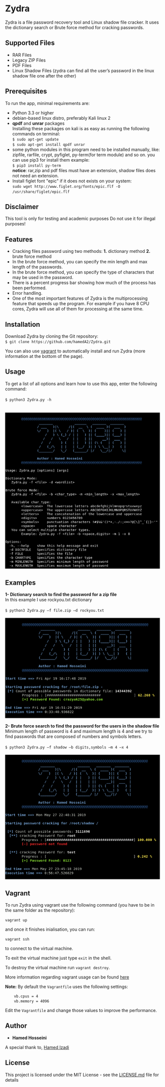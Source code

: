 # Zydra
Zydra is a file password recovery tool and Linux shadow file cracker. 
It uses the dictionary search or Brute force method for cracking passwords.
## Supported Files
*	RAR Files
*	Legacy ZIP Files
*	PDF Files
*	Linux Shadow Files (zydra can find all the user’s password in the linux shadow file one after the other)
## Prerequisites
To run the app, minimal requirements are:
*	Python 3.3 or higher
*	debian-based linux distro, preferably Kali linux 2
*	**qpdf** and **unrar** packages<br /> Installing these packages on kali is as easy as running the following commands on terminal:
<br />```$ sudo apt-get update```
<br />```$ sudo apt-get install qpdf unrar```
*	some python modules in this program need to be installed manually, like:
zipfile, rarfile, crypt, pyfiglet, py-term(for term module) and so on.
you can use pip3 for install them
example: <br />```$ pip3 install py-term```
<br />**notice**: rar,zip and pdf files must have an extension, shadow files does not need an extension.
*   Install figlet font "epic" if it does not exists on your system:
<br/> ```sudo wget http://www.figlet.org/fonts/epic.flf -O /usr/share/figlet/epic.flf```
## Disclaimer
This tool is only for testing and academic purposes Do not use it for illegal purposes!
## Features
*	Cracking files password using two methods:  **1.** dictionary method **2.** brute force method
*	In the brute force method, you can specify the min length and max length of the passwords.
*	 In the brute force method, you can specify the type of characters that may be used in the password.
*	There is a percent progress bar showing how much of the process has been performed.
*	Error handling.
*	One of the most important features of Zydra is the multiprocessing feature that speeds up the program. For example if you have 8 CPU cores, Zydra will use all of them for processing at the same time.
## Installation
Download Zydra by cloning the Git repository:
  <br />```$ git clone https://github.com/hamedA2/Zydra.git```
  
You can also use [vagrant](https://www.vagrantup.com/) to automatically install and run Zydra (more information at the bottom of the page).
## Usage
To get a list of all options and learn how to use this app, enter the following command:<br />
  <br />```$ python3 Zydra.py -h```
  <br /><br /> 	
  ![alt text](https://github.com/hamedA2/images/blob/master/help.png)
## Examples
**1- Dictionary search to find the password for a zip file**
<br />In this example I use rockyou.txt dictionary
<br /><br />```$ python3 Zydra.py –f file.zip –d rockyou.txt```<br /><br />
![alt text](https://github.com/hamedA2/images/blob/master/zip_example.png)
 
**2- Brute force search to find the password for the users in the shadow file**
<br />Minimum length of password is 4 and maximum length is 4 and we try to find passwords that are composed of numbers and symbols letters.
<br /><br />```$ python3 Zydra.py –f shadow –b digits,symbols –m 4 –x 4```<br /><br />
![alt text](https://github.com/hamedA2/images/blob/master/shadow_modified.png)

## Vagrant
To run Zydra using vagrant use the following command (you have to be in the same folder as the repository):

`vagrant up`

and once it finishes inialisation, you can run:

`vagrant ssh`

to connect to the virtual machine.

To exit the virtual machine just type `exit` in the shell.

To destroy the virtual machine run `vagrant destroy`.

More information regarding vagrant usage can be found [here](https://www.vagrantup.com/docs/cli/)

**Note:**
By default the `Vagrantfile` uses the following settings:
```
    vb.cpus = 4
    vb.memory = 4096
```
Edit the `Vagrantfile` and change those values to improve the performance.

## Author

* **Hamed Hosseini** 

A special thank to, [Hamed Izadi](https://github.com/hamedeasy)
## License
This project is licensed under the MIT License - see the [LICENSE.md](https://github.com/hamedA2/Zydra/blob/master/LICENSE) file for details
 		

